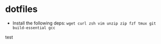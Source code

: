 # dotfiles

* Install the following deps: `wget curl zsh vim unzip zip fzf tmux git build-essential gcc`

test

